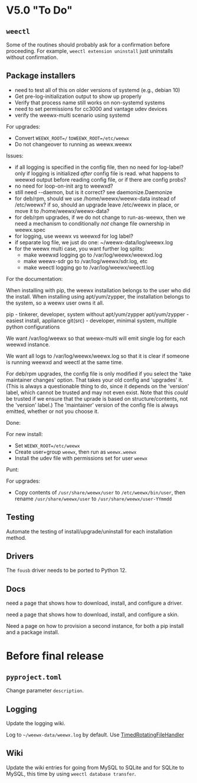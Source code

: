 # V5.0 "To Do"

## `weectl`

Some of the routines should probably ask for a confirmation before proceeding.
For example, `weectl extension uninstall` just uninstalls without confirmation. 

## Package installers

- need to test all of this on older versions of systemd (e.g., debian 10)
- Get pre-log-initialization output to show up properly
- Verify that process name still works on non-systemd systems
- need to set permissions for cc3000 and vantage udev devices
- verify the weewx-multi scenario using systemd

For upgrades:
* Convert `WEEWX_ROOT=/` to`WEEWX_ROOT=/etc/weewx`
* Do not changeover to running as weewx.weewx

Issues:

- if all logging is specified in the config file, then no need for log-label?
   only if logging is initialized *after* config file is read.  what happens
   to weewxd output before reading config file, or if there are config probs?
- no need for loop-on-init arg to weewxd?
- still need --daemon, but is it correct?  see daemonize.Daemonize
- for deb/rpm, should we use /home/weewx/weewx-data instead of /etc/weewx?
   if so, should an upgrade leave /etc/weewx in place, or move it to
   /home/weewx/weewx-data?
- for deb/rpm upgrades, if we do not change to run-as-weewx, then we need
   a mechanism to conditionally *not* change file ownership in weewx.spec
- for logging, use weewx vs weewxd for log label?
- if separate log file, we just do one: ~/weewx-data/log/weewx.log
- for the weewx multi case, you want further log splits:
    - make weewxd logging go to /var/log/weewx/weewxd.log
    - make weewx-sdr go to /var/log/weewx/sdr.log, etc
    - make weectl logging go to /var/log/weewx/weectl.log 


For the documentation:

When installing with pip, the weewx installation belongs to the user who did
the install.  When installing using apt/yum/zypper, the installation belongs
to the system, so a weewx user owns it all.

  pip - tinkerer, developer, system without apt/yum/zypper
  apt/yum/zypper - easiest install, appliance
  git(src) - developer, minimal system, multiple python configurations

We want /var/log/weewx so that weewx-multi will emit single log for each
weewxd instance.

We want all logs to /var/log/weewx/weewx.log so that it is clear if someone
is running weewxd and weectl at the same time.

For deb/rpm upgrades, the config file is only modified if you select the
'take maintainer changes' option.  That takes your old config and 'upgrades'
it.  (This is always a questionable thing to do, since it depends on the
'version' label, which cannot be trusted and may not even exist.  Note that
this *could* be trusted if we ensure that the uprade is based on
structure/contents, not the 'version' label.)  The 'maintainer' version of the
config file is always emitted, whether or not you choose it.


Done:

For new install:
* Set `WEEWX_ROOT=/etc/weewx`
* Create user+group `weewx`, then run as `weewx.weewx`
* Install the udev file with permissions set for user `weewx`

Punt:

For upgrades:
* Copy contents of `/usr/share/weewx/user` to `/etc/weewx/bin/user`, then
rename `/usr/share/weewx/user` to `/usr/share/weewx/user-YYmmdd`


## Testing

Automate the testing of install/upgrade/uninstall for each installation
method.


## Drivers

The `fousb` driver needs to be ported to Python 12.


## Docs

need a page that shows how to download, install, and configure a driver.

need a page that shows how to download, install, and configure a skin.

Need a page on how to provision a second instance, for both a pip install and a
package install.



# Before final release

## `pyproject.toml`

Change parameter `description`.

## Logging

Update the logging wiki.

Log to `~/weewx-data/weewx.log` by default. Use 
[TimedRotatingFileHandler](https://docs.python.org/3/library/logging.handlers.html#timedrotatingfilehandler)


## Wiki

Update the wiki entries for going from MySQL to SQLite and for SQLite to MySQL,
this time by using `weectl database transfer`.

